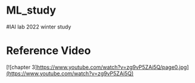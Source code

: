 ML_study
=========
#IAI lab 2022 winter study 

Reference Video
================
[![chapter 3]https://www.youtube.com/watch?v=zg9vP5ZAi5Q/page0.jpg](https://www.youtube.com/watch?v=zg9vP5ZAi5Q)
